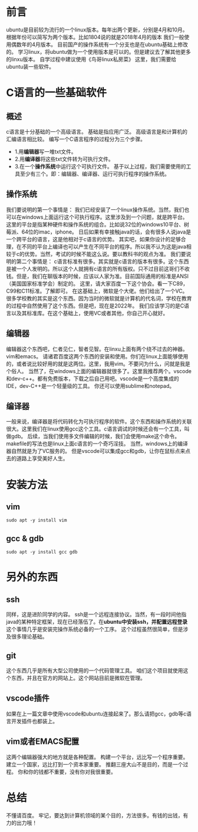 # 前言
  ubuntu是目前较为流行的一个linux版本。每年出两个更新，分别是4月和10月。根据年份可以简写为两个版本。比如1804说的就是2018年4月的版本
  我们一般使用偶数年的4月版本。
  目前国产的操作系统有一个分支也是在ubuntu基础上修改的。
  学习linux，将ubuntu做为一个使用版本是可以的。但是建议去了解其他更多的linxu版本。
  自学过程中建议使用《鸟哥linux私房菜》
  这里，我们需要给ubuntu装一些软件。

# C语言的一些基础软件
## 概述
  c语言是十分基础的一个高级语言。 基础是指应用广泛。 高级语言是和计算机的汇编语言相比较。
  编写一个C语言程序的过程分为三个步骤。
  * 1.用**编辑器**写一堆txt文件。
  * 2.用**编译器**将这些txt文件转为可执行文件。
  * 3.在一个**操作系统**中运行这个可执行文件。
  基于以上过程，我们需要使用的工具至少有三个。即：编辑器、编译器、运行可执行程序的操作系统。
## 操作系统
  我们要说明的第一个事情是：
  我们已经安装了一个linux操作系统。当然，我们也可以在windows上面运行这个可执行程序。这里涉及到一个问题，就是跨平台。这里的平台是指某种硬件和操作系统的组合。比如说32位的windows10平台、树莓派、64位的imac，iphone。
  日后如果有幸接触java的话，会有很多人说java是一个跨平台的语言，这是他相对于c语言的优势。
  其实吧，如果你设计的足够合理，在不同的平台上编译也可以产生在不同平台的程序。所以我不认为这是java相较于c的优势。当然，考试的时候不能这么说。要以教科书的观点为准。
  我们要说明的第二个事情是：
  c语言标准有很多。其实就是c语言的版本有很多。这个东西是被一个人发明的。所以这个人就拥有c语言的所有版权。只不过目前这哥们不收钱。但是，我们在聊版本的时候，应该以人家为准。目前国际通用的标准是ANSI（美国国家标准学会）制定的。
  这里，请大家百度一下这个协会。看一下C89，C99和C11标准。了解即可。
  在这基础上，微软是个大佬。他们给出了一个VC。很多学校教的其实是这个东西。因为当时的微软就是计算机的代名词，学校在教育的过程中自然使用了这个东西。但是吧，现在是2022年。
  我们应该学习的是C语言以及其标准库。在这个基础上，使用VC或者其他，你自己开心就好。
## 编辑器
  编辑器这个东西吧，仁者见仁，智者见智。在linxu上面有两个绕不过去的神器。vim和emacs。
  请诸君百度这两个东西的安装和使用。你们在linux上面能够使用的，或者说比较好用的就是这两位。这里，我用vim。不要问为什么，问就是我是个俗人。
  当然了，在windows上面的编辑器就很多了。这里我推荐两个。vscode和dev-c++。都有免费版本，下载之后自己用吧。vscode是一个高度集成的IDE，dev-C++是一个轻量级的工具。
  你还可以使用sublime和notepad。
## 编译器
  一般来说，编译器是将代码转化为可执行程序的软件。这个东西和操作系统的关联很大。这里我们在linux使用gcc这个工具。c语言调试的时候还会有一个工具，叫做gdb。
  后续，当我们使用多文件编辑的时候，我们会使用make这个命令。makefile的写法也是linux上面c语言的一个奇巧淫技。
  当然，windows上的编译器自然就是为了VC服务的。
  但是vscode可以集成gcc和gdb，让你在鼠标点来点去的道路上享受美好人生。

# 安装方法

## vim
	sudo apt -y install vim
## gcc & gdb
	sudo apt -y install gcc gdb

# 另外的东西

## ssh
  同样，这是进阶同学的内容。
  ssh是一个远程连接协议。当然，有一段时间他指java的某种特定框架，现在已经落伍了。在**ubuntu中安装ssh，并配置远程登录**这个事情几乎是安装完操作系统必备的一个工序。
  这个过程虽然很简单，但是涉及很多理论基础。
## git
  这个东西几乎是所有大型公司使用的一个代码管理工具。
  咱们这个项目就使用这个东西，并且在官方的网站上。这个网站目前是微软在管理。
## vscode插件
  如果在上一篇文章中使用vscode和ubuntu连接起来了。那么请把gcc，gdb等c语言开发插件也都装上。
## vim或者EMACS配置
  这两个编辑器强大的地方就是各种配置。
  构建一个平台，远比写一个程序重要。   建立一个国家，远比打到一个资本家重要。 推翻三座大山不是目的，而是一个过程。  你和你的钱都不重要，没有你对我很重要。


# 总结
  不懂请百度。
  牢记，要达到计算机领域的某个目的，方法很多。有钱的出钱，有力的出力哦！